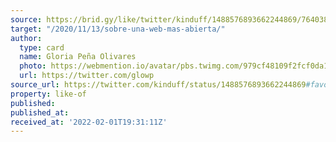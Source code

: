 ```yaml
---
source: https://brid.gy/like/twitter/kinduff/1488576893662244869/76403837
target: "/2020/11/13/sobre-una-web-mas-abierta/"
author:
  type: card
  name: Gloria Peña Olivares
  photo: https://webmention.io/avatar/pbs.twimg.com/979cf48109f2fcf0da18d821cae9052c30952760bb5a4a7366ea6ca6d2087cc3.jpg
  url: https://twitter.com/glowp
source_url: https://twitter.com/kinduff/status/1488576893662244869#favorited-by-76403837
property: like-of
published: 
published_at: 
received_at: '2022-02-01T19:31:11Z'
---
```


